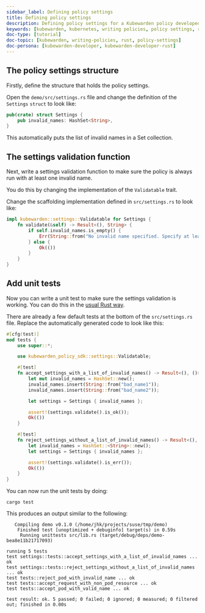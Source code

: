 ```yaml
---
sidebar_label: Defining policy settings
title: Defining policy settings
description: Defining policy settings for a Kubewarden policy developed using Rust
keywords: [kubewarden, kubernetes, writing policies, policy settings, rust]
doc-type: [tutorial]
doc-topic: [kubewarden, writing-policies, rust, policy-settings]
doc-persona: [kubewarden-developer, kubewarden-developer-rust]
---
```


## The policy settings structure

Firstly, define the structure that holds the policy settings.

Open the `demo/src/settings.rs` file and change the definition of the `Settings`
`struct` to look like:

```rust
pub(crate) struct Settings {
    pub invalid_names: HashSet<String>,
}
```

This automatically puts the list of invalid names in a Set collection.

## The settings validation function

Next, write a settings validation function to make sure the policy is always run with at least one invalid name.

You do this by changing the implementation of the `Validatable` trait.

Change the scaffolding implementation defined in `src/settings.rs` to look like:

```rust
impl kubewarden::settings::Validatable for Settings {
    fn validate(&self) -> Result<(), String> {
        if self.invalid_names.is_empty() {
            Err(String::from("No invalid name specified. Specify at least one invalid name to match"))
        } else {
            Ok(())
        }
    }
}
```

## Add unit tests

Now you can write a unit test to make sure the settings validation is working.
You can do this in the [usual Rust way](https://doc.rust-lang.org/stable/book/ch11-00-testing.html).

There are already a few default tests at the bottom of the `src/settings.rs`
file. Replace the automatically generated code to look like this:

```rust
#[cfg(test)]
mod tests {
    use super::*;

    use kubewarden_policy_sdk::settings::Validatable;

    #[test]
    fn accept_settings_with_a_list_of_invalid_names() -> Result<(), ()> {
        let mut invalid_names = HashSet::new();
        invalid_names.insert(String::from("bad_name1"));
        invalid_names.insert(String::from("bad_name2"));

        let settings = Settings { invalid_names };

        assert!(settings.validate().is_ok());
        Ok(())
    }

    #[test]
    fn reject_settings_without_a_list_of_invalid_names() -> Result<(), ()> {
        let invalid_names = HashSet::<String>::new();
        let settings = Settings { invalid_names };

        assert!(settings.validate().is_err());
        Ok(())
    }
}
```

You can now run the unit tests by doing:

```console
cargo test
```

This produces an output similar to the following:

```console
   Compiling demo v0.1.0 (/home/jhk/projects/suse/tmp/demo)
    Finished test [unoptimized + debuginfo] target(s) in 0.59s
     Running unittests src/lib.rs (target/debug/deps/demo-bea8e11b21717093)

running 5 tests
test settings::tests::accept_settings_with_a_list_of_invalid_names ... ok
test settings::tests::reject_settings_without_a_list_of_invalid_names ... ok
test tests::reject_pod_with_invalid_name ... ok
test tests::accept_request_with_non_pod_resource ... ok
test tests::accept_pod_with_valid_name ... ok

test result: ok. 5 passed; 0 failed; 0 ignored; 0 measured; 0 filtered out; finished in 0.00s
```
